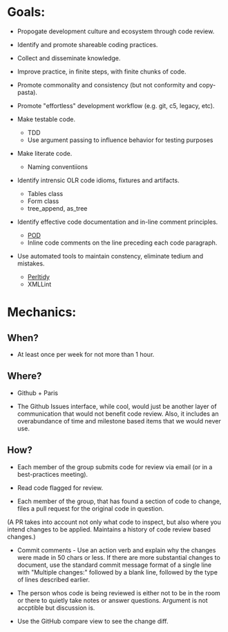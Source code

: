 Goals:
======

* Propogate development culture and ecosystem through code review.

* Identify and promote shareable coding practices.

* Collect and disseminate knowledge.

* Improve practice, in finite steps, with finite chunks of code.

* Promote commonality and consistency (but not conformity and copy-pasta).

* Promote "effortless" development workflow (e.g. git, c5, legacy, etc).

* Make testable code.
  * TDD
  * Use argument passing to influence behavior for testing purposes

* Make literate code.
  * Naming conventiions

* Identify intrensic OLR code idioms, fixtures and artifacts.
  * Tables class
  * Form class
  * tree_append, as_tree

* Identify effective code documentation and in-line comment principles.
  * [POD](https://github.com/Whapps/best-practices/blob/master/perl-style/Pod_Coverage.md "POD coverage")
  * Inline code comments on the line preceding each code paragraph.

* Use automated tools to maintain constency, eliminate tedium and mistakes.
  * [Perltidy](https://github.com/Whapps/best-practices/tree/master/perl-style#perltidy/ "Perltidy")
  * XMLLint

Mechanics:
==========

When?
-----

* At least once per week for not more than 1 hour.

Where?
------

* Github + Paris

* The Github Issues interface, while cool, would just be another layer of
communication that would not benefit code review.  Also, it includes an
overabundance of time and milestone based items that we would never use.

How?
----

* Each member of the group submits code for review via email (or in a
best-practices meeting).

* Read code flagged for review.

* Each member of the group, that has found a section of code to change, files a
pull request for the original code in question.

(A PR takes into account not only what code to inspect, but also where you
intend changes to be applied.  Maintains a history of code review based
changes.)

* Commit comments - Use an action verb and explain why the changes were made in 50
chars or less.  If there are more substantial changes to document, use the
standard commit message format of a single line with "Multiple changes:" followed
by a blank line, followed by the type of lines described earlier.

* The person whos code is being reviewed is either not to be in the room or
there to quietly take notes or answer questions.  Argument is not accptible but
discussion is.

* Use the GitHub compare view to see the change diff.

